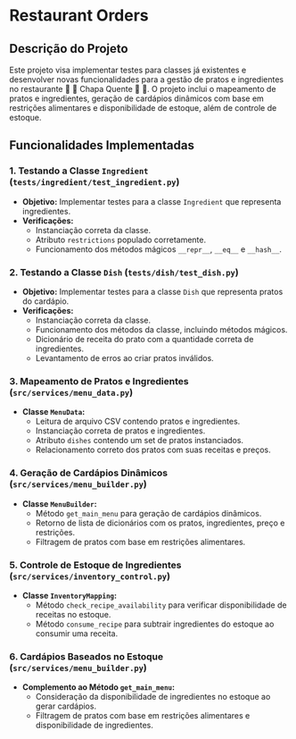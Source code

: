 # Restaurant Orders

## Descrição do Projeto
Este projeto visa implementar testes para classes já existentes e desenvolver novas funcionalidades para a gestão de pratos e ingredientes no restaurante 🍝 🦐 Chapa Quente 🍛 🥘. O projeto inclui o mapeamento de pratos e ingredientes, geração de cardápios dinâmicos com base em restrições alimentares e disponibilidade de estoque, além de controle de estoque.

## Funcionalidades Implementadas

### 1. Testando a Classe `Ingredient` (`tests/ingredient/test_ingredient.py`)
- **Objetivo:** Implementar testes para a classe `Ingredient` que representa ingredientes.
- **Verificações:**
  - Instanciação correta da classe.
  - Atributo `restrictions` populado corretamente.
  - Funcionamento dos métodos mágicos `__repr__`, `__eq__` e `__hash__`.

### 2. Testando a Classe `Dish` (`tests/dish/test_dish.py`)
- **Objetivo:** Implementar testes para a classe `Dish` que representa pratos do cardápio.
- **Verificações:**
  - Instanciação correta da classe.
  - Funcionamento dos métodos da classe, incluindo métodos mágicos.
  - Dicionário de receita do prato com a quantidade correta de ingredientes.
  - Levantamento de erros ao criar pratos inválidos.

### 3. Mapeamento de Pratos e Ingredientes (`src/services/menu_data.py`)
- **Classe `MenuData`:**
  - Leitura de arquivo CSV contendo pratos e ingredientes.
  - Instanciação correta de pratos e ingredientes.
  - Atributo `dishes` contendo um set de pratos instanciados.
  - Relacionamento correto dos pratos com suas receitas e preços.

### 4. Geração de Cardápios Dinâmicos (`src/services/menu_builder.py`)
- **Classe `MenuBuilder`:**
  - Método `get_main_menu` para geração de cardápios dinâmicos.
  - Retorno de lista de dicionários com os pratos, ingredientes, preço e restrições.
  - Filtragem de pratos com base em restrições alimentares.

### 5. Controle de Estoque de Ingredientes (`src/services/inventory_control.py`)
- **Classe `InventoryMapping`:**
  - Método `check_recipe_availability` para verificar disponibilidade de receitas no estoque.
  - Método `consume_recipe` para subtrair ingredientes do estoque ao consumir uma receita.

### 6. Cardápios Baseados no Estoque (`src/services/menu_builder.py`)
- **Complemento ao Método `get_main_menu`:**
  - Consideração da disponibilidade de ingredientes no estoque ao gerar cardápios.
  - Filtragem de pratos com base em restrições alimentares e disponibilidade de ingredientes.
